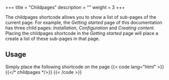 +++
title = "Childpages"
description = ""
weight = 3
+++

The childpages shortcode allows you to show a list of sub-pages of the current page. For example, the *Getting started* page of this documentation has three child pages: *Installation*, *Configuration* and *Creating content*. Placing the childpages shortcode in the *Getting started* page will place a create a list of these sub-pages in that page.

## Usage
Simply place the following shortcode on the page
{{< code lang="html" >}}
{{</* childpages */>}}
{{< /code >}}
